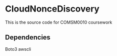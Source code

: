 # CloudNonceDiscovery
This is the source code for COMSM0010 coursework

## Dependencies
Boto3
awscli
